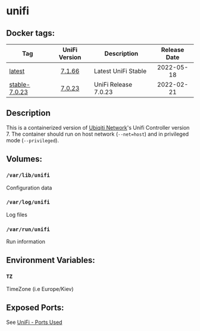 # unifi

## Docker tags:
| Tag | UniFi Version | Description | Release Date |
| --- | :---: | --- | :---: |
| [latest](https://github.com/alexl78/docker-unifi/blob/master/Dockerfile) | [7.1.66](https://community.ui.com/releases/UniFi-Network-Application-7-1-66/cf1208d2-3898-418c-b841-699e7b773fd4) | Latest UniFi Stable | 2022-05-18|
| [stable-7.0.23](https://github.com/alexl78/docker-unifi/blob/stable-7.0.23/Dockerfile) | [7.0.23](https://community.ui.com/releases/UniFi-Network-Application-7-0-23/f1b404b4-f595-4346-aaa1-df6941e35525) | UniFi Release 7.0.23 | 2022-02-21|

## Description
This is a containerized version of [Ubiqiti Network](https://ui.com/)'s Unifi Controller version 7.
The container should run on host network (`--net=host`) and in privileged mode (`--privileged`).

## Volumes:
### `/var/lib/unifi`
Configuration data

### `/var/log/unifi`
Log files

### `/var/run/unifi`
Run information

## Environment Variables:

### `TZ`

TimeZone (i.e Europe/Kiev)

## Exposed Ports:
See [UniFi - Ports Used](https://help.ui.com/hc/en-us/articles/218506997-UniFi-Ports-Used)
